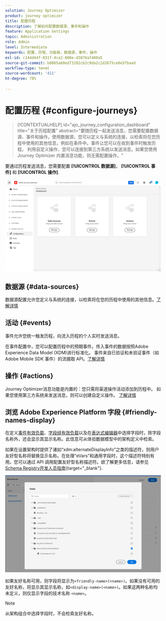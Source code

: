 ```yaml
---
solution: Journey Optimizer
product: journey optimizer
title: 配置历程
description: 了解如何配置数据源、事件和操作
feature: Application Settings
topic: Administration
role: Admin
level: Intermediate
keywords: 配置，历程，功能板，数据源，事件，操作
exl-id: c144d44f-031f-4ca2-800e-d3878af400a5
source-git-commit: b8065a68ed73102cb2c9da2c2d2675ce8e5fbaad
workflow-type: tm+mt
source-wordcount: '411'
ht-degree: 78%

---
```


# 配置历程 {#configure-journeys}

>[!CONTEXTUALHELP]
>id="ajo_journey_configuration_dashboard"
>title="关于历程配置"
>abstract="要随历程一起发送消息，您需要配置数据源、事件和操作。使用数据源，您可以定义与系统的连接，以检索将在您历程中使用的其他信息，例如在条件中。事件让您可以在收到事件时触发历程。 利用自定义操作，您可以连接到第三方系统以发送消息。如果您使用 Journey Optimizer 内置消息功能，则无需配置操作。"

要通过历程发送消息，您需要配置 **[!UICONTROL 数据源]**， **[!UICONTROL 事件]** 和 **[!UICONTROL 操作]**.

![](assets/admin-menu.png)

## 数据源 {#data-sources}

数据源配置允许您定义与系统的连接，以检索将在您的历程中使用的其他信息。[了解详情](../../using/datasource/about-data-sources.md)

## 活动 {#events}

事件允许您统一触发历程，向流入历程的个人实时发送消息。

在事件配置中，您可以配置历程中的预期事件。传入事件的数据按照Adobe Experience Data Model (XDM)进行标准化。 事件来自已验证和未验证事件（如 Adobe Mobile SDK 事件）的流摄取 API。[了解详情](../../using/event/about-events.md)

## 操作 {#actions}

Journey Optimizer消息功能是内置的：您只需将渠道操作活动添加到历程中。 如果您使用第三方系统来发送消息，则可以创建自定义操作。 [了解详情](../../using/action/action.md)

## 浏览 Adobe Experience Platform 字段 {#friendly-names-display}

在定义[事件有效负载](../event/about-creating.md#define-the-payload-fields)、[字段组有效负载](../datasource/configure-data-sources.md#define-field-groups)以及在[表达式编辑器](../building-journeys/expression/expressionadvanced.md)中选择字段时，除字段名称外，还会显示其显示名称。此信息可从体验数据模型中的架构定义中检索。

如果在设置架构时提供了诸如“xdm:alternateDisplayInfo”之类的描述符，则用户友好型名称将替换显示名称。在处理“eVars”和通用字段时，这个描述符特别有用。您可以通过 API 调用配置友好型名称描述符。欲了解更多信息，请参见 [Schema Registry开发人员指南](https://experienceleague.adobe.com/docs/experience-platform/xdm/api/getting-started.html?lang=zh-Hans){target="_blank"}.

![](assets/xdm-from-descriptors.png)

如果友好名称可用，则字段将显示为`<friendly-name>(<name>)`。如果没有可用的友好名称，将显示其显示名称，如`<display-name>(<name>)`。如果这两种名称均未定义，则仅显示字段的技术名称 `<name>`。

>[!NOTE]
>
>从架构组合中选择字段时，不会检索友好名称。
